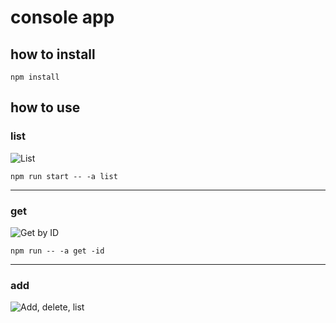 # console app

## how to install
```shell
npm install
```

## how to use
### list
![List](https://i.imgur.com/6wjcpQ5.png)
```shell
npm run start -- -a list
```
--------------- 
### get
![Get by ID](https://i.imgur.com/pduMILf.png)
```shell
npm run -- -a get -id 
```

--------------- 
### add
![Add, delete, list](https://i.imgur.com/DU6oJ7f.png)
